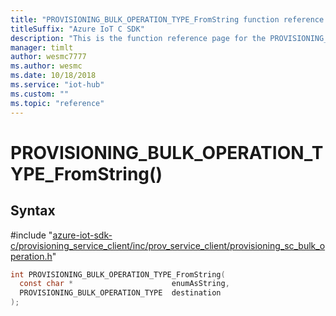 ```yaml
---                             
title: "PROVISIONING_BULK_OPERATION_TYPE_FromString function reference | Microsoft Docs" 
titleSuffix: "Azure IoT C SDK"            
description: "This is the function reference page for the PROVISIONING_BULK_OPERATION_TYPE_FromString() function in the Azure IoT C SDK. This SDK is used with Azure IoT Hub and Azure IoT Hub Device Provisioning Service"            
manager: timlt                 
author: wesmc7777              
ms.author: wesmc               
ms.date: 10/18/2018                    
ms.service: "iot-hub"             
ms.custom: ""                
ms.topic: "reference"        
---                            
```


# PROVISIONING_BULK_OPERATION_TYPE_FromString()

## Syntax

\#include "[azure-iot-sdk-c/provisioning_service_client/inc/prov_service_client/provisioning_sc_bulk_operation.h](../provisioning-sc-bulk-operation-h.md)"  
```C
int PROVISIONING_BULK_OPERATION_TYPE_FromString(
  const char *                      enumAsString,
  PROVISIONING_BULK_OPERATION_TYPE  destination
);
```


